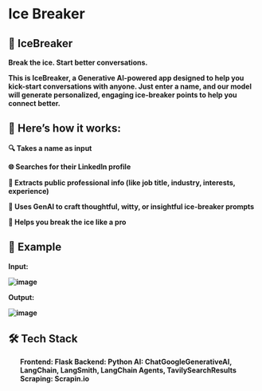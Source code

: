 # Ice Breaker

## 🧊 IceBreaker
<b>Break the ice. Start better conversations.<b>

This is IceBreaker, a Generative AI-powered app designed to help you kick-start conversations with anyone. Just enter a name, and our model will generate personalized, engaging ice-breaker points to help you connect better.

## 🚀 Here’s how it works:

🔍 Takes a name as input

🌐 Searches for their LinkedIn profile

📄 Extracts public professional info (like job title, industry, interests, experience)

💬 Uses GenAI to craft thoughtful, witty, or insightful ice-breaker prompts

🧊 Helps you break the ice like a pro

## 🌟 Example

Input: 

![image](https://github.com/user-attachments/assets/cb3932b0-1ab2-4cfd-920d-35d0b025cd6f)

Output: 

![image](https://github.com/user-attachments/assets/b219f757-1fb4-4475-991a-2588ae65cdca)

## 🛠️ Tech Stack

<ul>
Frontend: Flask
Backend: Python
AI: ChatGoogleGenerativeAI, LangChain, LangSmith, LangChain Agents, TavilySearchResults
Scraping: Scrapin.io
</ul>



